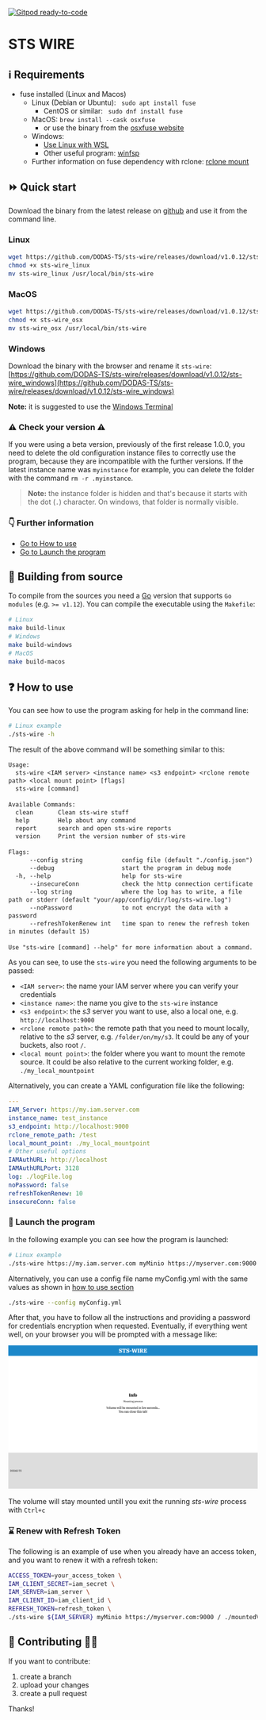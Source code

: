 [![Gitpod ready-to-code](https://img.shields.io/badge/Gitpod-ready--to--code-blue?logo=gitpod)](https://gitpod.io/#https://github.com/DODAS-TS/sts-wire)

# STS WIRE

## :information_source: Requirements

- fuse installed (Linux and Macos)
  - Linux (Debian or Ubuntu): ` sudo apt install fuse`
    - CentOS or similar: ` sudo dnf install fuse`
  - MacOS: `brew install --cask osxfuse`
    - or use the binary from the [osxfuse website](https://osxfuse.github.io/)
  - Windows:
    - [Use Linux with WSL](https://ubuntu.com/wsl)
    - Other useful program: [winfsp](https://github.com/billziss-gh/winfsp)
  - Further information on fuse dependency with rclone: [rclone mount](https://rclone.org/commands/rclone_mount/)

## :fast_forward: Quick start

Download the binary from the latest release on [github](https://github.com/DODAS-TS/sts-wire/releases) and use it from the command line.
### Linux

```bash
wget https://github.com/DODAS-TS/sts-wire/releases/download/v1.0.12/sts-wire_linux
chmod +x sts-wire_linux
mv sts-wire_linux /usr/local/bin/sts-wire
```
### MacOS

```bash
wget https://github.com/DODAS-TS/sts-wire/releases/download/v1.0.12/sts-wire_osx
chmod +x sts-wire_osx
mv sts-wire_osx /usr/local/bin/sts-wire
```

### Windows

Download the binary with the browser and rename it `sts-wire`: [https://github.com/DODAS-TS/sts-wire/releases/download/v1.0.12/sts-wire_windows](https://github.com/DODAS-TS/sts-wire/releases/download/v1.0.12/sts-wire_windows)

**Note:** it is suggested to use the [Windows Terminal](https://www.microsoft.com/en-us/p/windows-terminal/9n0dx20hk701?activetab=pivot:overviewtab)

### :warning: Check your version :warning:

If you were using a beta version, previously of the first release 1.0.0, you need to delete the old configuration instance files to correctly use the program, because they are incompatible with the further versions. If the latest instance name was `myinstance` for example, you can delete the folder with the command `rm -r .myinstance`.

> **Note:** the instance folder is hidden and that's because it starts with the dot (`.`) character. On windows, that folder is normally visible.

### :point_down: Further information

- [Go to How to use](#question-How-to-use)
- [Go to Launch the program](#rocket-Launch-the-program)

## :hammer: Building from source

To compile from the sources you need a [Go](https://golang.org/dl/) version that supports `Go modules` (e.g. `>= v1.12`). You can compile the executable using the `Makefile`:

```bash
# Linux
make build-linux
# Windows
make build-windows
# MacOS
make build-macos
```

## :question: How to use

You can see how to use the program asking for help in the command line:

```bash
# Linux example
./sts-wire -h
```

The result of the above command will be something similar to this:

```text
Usage:
  sts-wire <IAM server> <instance name> <s3 endpoint> <rclone remote path> <local mount point> [flags]
  sts-wire [command]

Available Commands:
  clean       Clean sts-wire stuff
  help        Help about any command
  report      search and open sts-wire reports
  version     Print the version number of sts-wire

Flags:
      --config string           config file (default "./config.json")
      --debug                   start the program in debug mode
  -h, --help                    help for sts-wire
      --insecureConn            check the http connection certificate
      --log string              where the log has to write, a file path or stderr (default "your/app/config/dir/log/sts-wire.log")
      --noPassword              to not encrypt the data with a password
      --refreshTokenRenew int   time span to renew the refresh token in minutes (default 15)

Use "sts-wire [command] --help" for more information about a command.
```

As you can see, to use the `sts-wire` you need the following arguments to be passed:

- `<IAM server>`: the name your IAM server where you can verify your credentials
- `<instance name>`: the name you give to the `sts-wire` instance
- `<s3 endpoint>`: the *s3* server you want to use, also a local one, e.g. `http://localhost:9000`
- `<rclone remote path>`: the remote path that you need to mount locally, relative to the *s3* server, e.g. `/folder/on/my/s3`. It could be any of your buckets, also root `/`.
- `<local mount point>`: the folder where you want to mount the remote source. It could be also relative to the current working folder, e.g. `./my_local_mountpoint`

Alternatively, you can create a YAML configuration file like the following:

```yaml
---
IAM_Server: https://my.iam.server.com
instance_name: test_instance
s3_endpoint: http://localhost:9000
rclone_remote_path: /test
local_mount_point: ./my_local_mountpoint
# Other useful options
IAMAuthURL: http://localhost
IAMAuthURLPort: 3128
log: ./logFile.log
noPassword: false
refreshTokenRenew: 10
insecureConn: false
```
### :rocket: Launch the program

In the following example you can see how the program is launched:

```bash
# Linux example
./sts-wire https://my.iam.server.com myMinio https://myserver.com:9000 / ./mountedVolume
```

Alternatively, you can use a config file name myConfig.yml with the same values as shown in [how to use section](#question-How-to-use)

```bash
./sts-wire --config myConfig.yml
```

After that, you have to follow all the instructions and providing a password for credentials encryption when requested.
Eventually, if everything went well, on your browser you will be prompted with a message like:

![mount response](img/response.png)

The volume will stay mounted untill you exit the running *sts-wire* process with `Ctrl+c`

### :hourglass: Renew with Refresh Token

The following is an example of use when you already have an access token, and you want to renew it with a refresh token:

```bash
ACCESS_TOKEN=your_access_token \
IAM_CLIENT_SECRET=iam_secret \
IAM_SERVER=iam_server \
IAM_CLIENT_ID=iam_client_id \
REFRESH_TOKEN=refresh_token \
./sts-wire ${IAM_SERVER} myMinio https://myserver.com:9000 / ./mountedVolume --log .example.log  --noPassword
```

##  :two_men_holding_hands: Contributing :couple::two_women_holding_hands:

If you want to contribute:

1. create a branch
2. upload your changes
3. create a pull request

Thanks!
